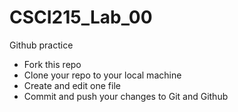 # CSCI215_Lab_00
Github practice
* Fork this repo
* Clone your repo to your local machine
* Create and edit one file
* Commit and push your changes to Git and Github
